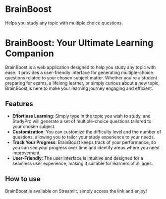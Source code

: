 # BrainBoost
Helps you study any topic with multiple choice questions.

# BrainBoost: Your Ultimate Learning Companion
BrainBoost is a web application designed to help you study any topic with ease. It provides a user-friendly interface for generating multiple-choice questions related to your chosen subject matter. Whether you're a student preparing for exams, a lifelong learner, or simply curious about a new topic, BrainBoost is here to make your learning journey engaging and efficient.

## Features
- **Effortless Learning**: Simply type in the topic you wish to study, and StudyPro will generate a set of multiple-choice questions tailored to your chosen subject.
- **Customization**: You can customize the difficulty level and the number of questions, allowing you to tailor your study experience to your needs.
- **Track Your Progress**: BrainBoost keeps track of your performance, so you can see your progress over time and identify areas where you need improvement.
- **User-Friendly**: The user interface is intuitive and designed for a seamless user experience, making it suitable for learners of all ages.

## How to use
BrainBoost is available on Streamlit, simply access the link and enjoy!

